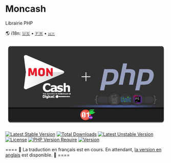 # Moncash
Librairie PHP

[en]: ./README.md "English translation"

[fr]: ./README.fr.md "Traduction française"

[ht]: ./README.ht.md "TRadiksyon kreyòl"


🌎 i18n:  [🇺🇸][en] • [🇫🇷][fr] • [`🇭🇹`][ht]


<p align="center">

<img  src="./FruitsBytes-moncash-php.png?v=2" alt="FruitsBytes-Moncash-PHP">

[![Latest Stable Version](http://poser.pugx.org/fruitsbytes/php-moncash/v)](https://packagist.org/packages/fruitsbytes/php-moncash)
[![Total Downloads](http://poser.pugx.org/fruitsbytes/php-moncash/downloads)](https://packagist.org/packages/fruitsbytes/php-moncash)
[![Latest Unstable Version](http://poser.pugx.org/fruitsbytes/php-moncash/v/unstable)](https://packagist.org/packages/fruitsbytes/php-moncash)
[![License](http://poser.pugx.org/fruitsbytes/php-moncash/license)](https://packagist.org/packages/fruitsbytes/php-moncash)
[![PHP Version Require](http://poser.pugx.org/fruitsbytes/php-moncash/require/php)](https://packagist.org/packages/fruitsbytes/php-moncash)
[![Version](http://poser.pugx.org/fruitsbytes/php-moncash/version)](https://packagist.org/packages/fruitsbytes/php-moncash)


==== 🚧 La traduction en français est en cours. En attendant, [la version en anglais][en] est disponible. 🚧 ====

